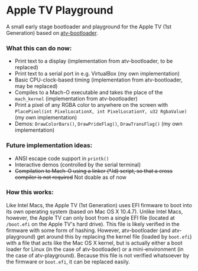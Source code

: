 # Apple TV Playground
A small early stage bootloader and playground for the Apple TV (1st Generation) based on [atv-bootloader](https://github.com/davilla/atv-bootloader).

### What this can do now:
- Print text to a display (implementation from atv-bootloader, to be replaced)
- Print text to a serial port in e.g. VirtualBox (my own implementation)
- Basic CPU-clock-based timing (implementation from atv-bootloader, may be replaced)
- Compiles to a Mach-O executable and takes the place of the `mach_kernel` (implementation from atv-bootloader)
- Print a pixel of any RGBA color to anywhere on the screen with `PlacePixel(int PixelLocationX, int PixelLocationY, u32 RgbaValue)` (my own implementation)
- Demos: `DrawColorBars()`, `DrawPrideFlag()`, `DrawTransFlag()` (my own implementation)
### Future implementation ideas:
- ANSI escape code support in `printk()`
- Interactive demos (controlled by the serial terminal)
- ~~Compilation to Mach-O using a linker (*.ld) script, so that a cross compiler is not required~~ Not doable as of now
### How this works:
Like Intel Macs, the Apple TV (1st Generation) uses EFI firmware to boot into its own operating system (based on Mac OS X 10.4.7). Unlike Intel Macs, however, the Apple TV can only boot from a single EFI file (located at `/boot.efi` on the Apple TV's hard drive). This file is likely verified in the firmware with some form of hashing. However, atv-bootloader (and atv-playground) get around this by replacing the kernel file (loaded by `boot.efi`) with a file that acts like the Mac OS X kernel, but is actually either a boot loader for Linux (in the case of atv-bootloader) or a mini-environment (in the case of atv-playground). Because this file is not verified whatsoever by the firmware or `boot.efi`, it can be replaced easily.
